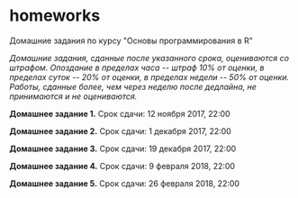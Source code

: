 # homeworks

Домашние задания по курсу "Основы программирования в R"

*Домашние задания, сданные после указанного срока, оцениваются со штрафом. Опоздание в пределах часа -- штраф 10% от оценки, в пределах суток -- 20% от оценки, в пределах недели -- 50% от оценки. Работы, сданные более, чем через неделю после дедлайна, не принимаются и не оцениваются.*

**Домашнее задание 1.** Срок сдачи: 12 ноября 2017, 22:00

**Домашнее задание 2.** Срок сдачи: 1 декабря 2017, 22:00

**Домашнее задание 3.** Срок сдачи: 19 декабря 2017, 22:00

**Домашнее задание 4.** Срок сдачи: 9 февраля 2018, 22:00

**Домашнее задание 5.** Срок сдачи: 26 февраля 2018, 22:00